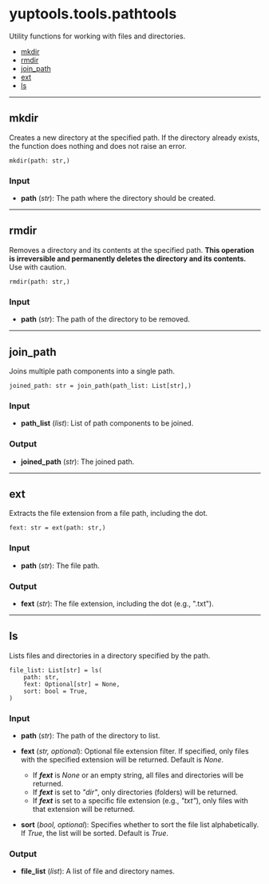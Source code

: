 # yuptools.tools.pathtools

Utility functions for working with files and directories.


- [mkdir](#mkdir)
- [rmdir](#rmdir)
- [join_path](#join_path)
- [ext](#ext)
- [ls](#ls)


---


## mkdir

Creates a new directory at the specified path. 
If the directory already exists, the function does nothing and does not raise an error.

```
mkdir(path: str,)
```

### Input

- **path** (*str*):
The path where the directory should be created.


---


## rmdir

Removes a directory and its contents at the specified path.
**This operation is irreversible and permanently deletes the directory and its contents.**
Use with caution.

```
rmdir(path: str,)
```

### Input

- **path** (*str*):
The path of the directory to be removed.


---


## join_path

Joins multiple path components into a single path.

```
joined_path: str = join_path(path_list: List[str],)
```

### Input

- **path_list** (*list*):
List of path components to be joined.

### Output

- **joined_path** (*str*):
The joined path.


---


## ext

Extracts the file extension from a file path, including the dot.

```
fext: str = ext(path: str,)
```

### Input

- **path** (*str*):
The file path.

### Output

- **fext** (*str*):
The file extension, including the dot (e.g., ".txt").


---

## ls

Lists files and directories in a directory specified by the path.

```
file_list: List[str] = ls(
    path: str,
    fext: Optional[str] = None,
    sort: bool = True,
)
```

### Input

- **path** (*str*):
The path of the directory to list.

- **fext** (*str, optional*):
Optional file extension filter.
If specified, only files with the specified extension will be returned.
Default is *None*.
  - If ***fext*** is *None* or an empty string, all files and directories will be returned.
  - If ***fext*** is set to *"dir"*, only directories (folders) will be returned.
  - If ***fext*** is set to a specific file extension (e.g., *"txt"*), only files with that extension will be returned.

- **sort** (*bool, optional*):
Specifies whether to sort the file list alphabetically.
If *True*, the list will be sorted.
Default is *True*.

### Output

- **file_list** (*list*):
A list of file and directory names.
